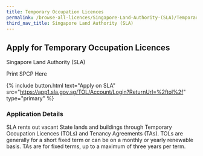 ```yaml
---
title: Temporary Occupation Licences
permalink: /browse-all-licences/Singapore-Land-Authority-(SLA)/Temporary-Occupation-Licences
third_nav_title: Singapore Land Authority (SLA)
---
```


## Apply for Temporary Occupation Licences

Singapore Land Authority (SLA)

Print SPCP Here


{% include button.html text="Apply on SLA" src="https://app1.sla.gov.sg/TOL/Account/Login?ReturnUrl=%2ftol%2f" type="primary" %}

### Application Details

<p>SLA rents out vacant State lands and buildings through Temporary Occupation Licences (TOLs) and Tenancy Agreements (TAs). TOLs are generally for a short fixed term or can be on a monthly or yearly renewable basis. TAs are for fixed terms, up to a maximum of three years per term.</p>


